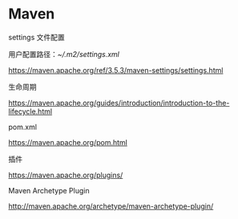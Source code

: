 # Maven

settings 文件配置

用户配置路径：*~/.m2/settings.xml*

https://maven.apache.org/ref/3.5.3/maven-settings/settings.html



生命周期

https://maven.apache.org/guides/introduction/introduction-to-the-lifecycle.html



pom.xml

https://maven.apache.org/pom.html



插件

https://maven.apache.org/plugins/



Maven Archetype Plugin

http://maven.apache.org/archetype/maven-archetype-plugin/
